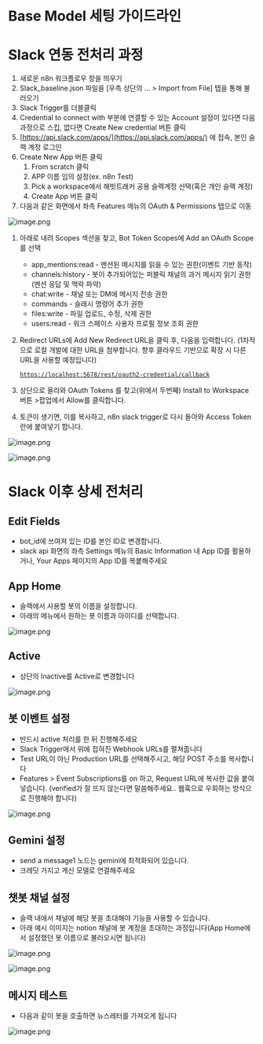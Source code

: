 # Base Model 세팅 가이드라인

# Slack 연동 전처리 과정

1. 새로운 n8n 워크플로우 창을 띄우기
2. Slack_baseline.json 파일을 [우측 상단의 … > Import from File] 탭을 통해 불러오기
3. Slack Trigger를 더블클릭
4. Credential to connect with 부분에 연결할 수 있는 Account 설정이 있다면 다음 과정으로 스킵, 없다면 Create New credential 버튼 클릭
5. [https://api.slack.com/apps/](https://api.slack.com/apps/) 에 접속, 본인 슬랙 계정 로그인
6. Create New App 버튼 클릭
    1. From scratch 클릭
    2. APP 이름 임의 설정(ex. n8n Test)
    3. Pick a workspace에서 해빗트래커 공용 슬랙계정 선택(혹은 개인 슬랙 계정)
    4. Create App 버튼 클릭
7. 다음과 같은 화면에서 좌측 Features 메뉴의 OAuth & Permissions 탭으로 이동

![image.png](./image/image.png)

1. 아래로 내려 Scopes 섹션을 찾고, Bot Token Scopes에 Add an OAuth Scope를 선택
    - app_mentions:read - 멘션된 메시지를 읽을 수 있는 권한(이벤트 기반 동작)
    - channels:history - 봇이 추가되어있는 퍼블릭 채널의 과거 메시지 읽기 권한(멘션 응답 및 맥락 파악)
    - chat:write - 채널 또는 DM에 메시지 전송 권한
    - commands - 슬래시 명령어 추가 권한
    - files:write - 파일 업로드, 수정, 삭제 권한
    - users:read - 워크 스페이스 사용자 프로필 정보 조회 권한
2. Redirect URLs에 Add New Redirect URL을 클릭 후, 다음을 입력합니다. (1차적으로 로컬 개발에 대한 URL을 첨부합니다. 향후 클라우드 기반으로 확장 시 다른 URL을 사용할 예정입니다)
    
    [`https://localhost:5678/rest/oauth2-credential/callback`](https://localhost:5678/rest/oauth2-credential/callback)
    
3. 상단으로 올라와 OAuth Tokens 를  찾고(위에서 두번째) Install to Workspace 버튼 >팝업에서 Allow를 클릭합니다.
4. 토큰이 생기면, 이를 복사하고, n8n slack trigger로 다시 돌아와 Access Token 란에 붙여넣기 합니다.

![image.png](./image/image%201.png)

![image.png](./image/image%202.png)

# Slack 이후 상세 전처리

## Edit Fields

- bot_id에 쓰여져 있는 ID를 본인 ID로 변경합니다.
- slack api 화면의 좌측 Settings 메뉴의 Basic Information 내 App ID를 활용하거나, Your Apps 페이지의 App ID를 복붙해주세요

## App Home

- 슬랙에서 사용할 봇의 이름을 설정합니다.
- 아래의 메뉴에서 원하는 봇 이름과 아이디를 선택합니다.

![image.png](./image/image%203.png)

## Active

- 상단의 Inactive를 Active로 변경합니다

![image.png](./image/image%204.png)

## 봇 이벤트 설정

- 반드시 active 처리를 한 뒤 진행해주세요
- Slack Trigger에서 위에 접혀진 Webhook URLs를 펼쳐줍니다
- Test URL이 아닌 Production URL를 선택해주시고, 해당 POST 주소를 복사합니다
- Features > Event Subscriptions를 on 하고, Request URL에 복사한 값을 붙여넣습니다. (verified가 잘 뜨지 않는다면 말씀해주세요.. 웹훅으로 우회하는 방식으로 진행해야 합니다)

![image.png](./image/image%205.png)

## Gemini 설정

- send a message1 노드는 gemini에 최적화되어 있습니다.
- 크레딧 가지고 계신 모델로 연결해주세요

## 챗봇 채널 설정

- 슬랙 내에서 채널에 해당 봇을 초대해야 기능을 사용할 수 있습니다.
- 아래 예시 이미지는 notion 채널에 봇 계정을 초대하는 과정입니다(App Home에서 설정했던 봇 이름으로 불러오시면 됩니다)

![image.png](./image/image%206.png)

![image.png](./image/image%207.png)

## 메시지 테스트

- 다음과 같이 봇을 호출하면 뉴스레터를 가져오게 됩니다

![image.png](./image/image%208.png)